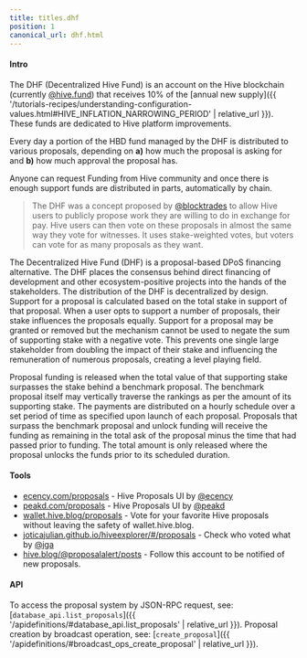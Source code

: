 ```yaml
---
title: titles.dhf
position: 1
canonical_url: dhf.html
---
```


#### Intro

The DHF (Decentralized Hive Fund) is an account on the Hive blockchain (currently [@hive.fund](https://hiveblocks.com/@hive.fund)) that receives 10% of the [annual new supply]({{ '/tutorials-recipes/understanding-configuration-values.html#HIVE_INFLATION_NARROWING_PERIOD' | relative_url }}).  These funds are dedicated to Hive platform improvements.

Every day a portion of the HBD fund managed by the DHF is distributed to various proposals, depending on **a)** how much the proposal is asking for and **b)** how much approval the proposal has.

Anyone can request Funding from Hive community and once there is enough support funds are distributed in parts, automatically by chain. 

> The DHF was a concept proposed by [@blocktrades](https://hiveblocks.com/@blocktrades) to allow Hive users to publicly propose work they are willing to do in exchange for pay. Hive users can then vote on these proposals in almost the same way they vote for witnesses.  It uses stake-weighted votes, but voters can vote for as many proposals as they want.

The Decentralized Hive Fund (DHF) is a proposal-based DPoS financing
alternative.  The DHF places the consensus behind direct financing of
development and other ecosystem-positive projects into the hands of the
stakeholders.  The distribution of the DHF is decentralized by design.  Support
for a proposal is calculated based on the total stake in support of that
proposal. When a user opts to support a number of proposals, their stake
influences the proposals equally.  Support for a proposal may be granted or
removed but the mechanism cannot be used to negate the sum of supporting stake
with a negative vote.  This prevents one single large stakeholder from doubling
the impact of their stake and influencing the remuneration of numerous
proposals, creating a level playing field.

Proposal funding is released when the total value of that supporting stake
surpasses the stake behind a benchmark proposal.  The benchmark proposal itself
may vertically traverse the rankings as per the amount of its supporting stake.
The payments are distributed on a hourly schedule over a set period of time as
specified upon launch of each proposal.  Proposals that surpass the benchmark
proposal and unlock funding will receive the funding as remaining in the total
ask of the proposal minus the time that had passed prior to funding.  The total
amount is only released where the proposal unlocks the funds prior to its
scheduled duration.

#### Tools

* [ecency.com/proposals](https://ecency.com/proposals) - Hive Proposals UI by [@ecency](https://ecency.com/@ecency)
* [peakd.com/proposals](https://peakd.com/proposals) - Hive Proposals UI by [@peakd](https://peakd.com/@peakd)
* [wallet.hive.blog/proposals](https://wallet.hive.blog/proposals) - Vote for your favorite Hive proposals without leaving the safety of wallet.hive.blog.
* [joticajulian.github.io/hiveexplorer/#/proposals](https://joticajulian.github.io/hiveexplorer/#/proposals) - Check who voted what by [@jga](https://peakd.com/@jga)
* [hive.blog/@proposalalert/posts](https://hive.blog/@proposalalert/posts) - Follow this account to be notified of new proposals.

#### API

To access the proposal system by JSON-RPC request, see: [`database_api.list_proposals`]({{ '/apidefinitions/#database_api.list_proposals' | relative_url }}).  Proposal creation by broadcast operation, see: [`create_proposal`]({{ '/apidefinitions/#broadcast_ops_create_proposal' | relative_url }}).
